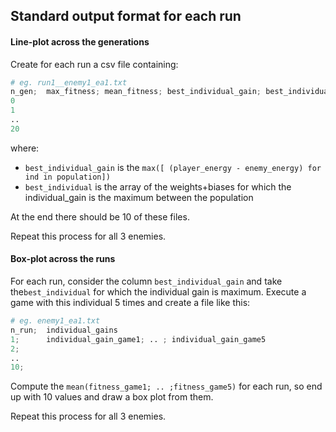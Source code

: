 ## Standard output format for each run

#### Line-plot across the generations

Create for each run a csv file containing:

```python
# eg. run1__enemy1_ea1.txt
n_gen; 	max_fitness; mean_fitness; best_individual_gain; best_individual
0
1
..
20
```

where:

- `best_individual_gain` is the `max([ (player_energy - enemy_energy) for ind in population])`
-  `best_individual` is the array of the weights+biases for which the individual_gain is the maximum between the population

At the end there should be 10 of these files.

Repeat this process for all 3 enemies.



#### Box-plot across the runs

For each run, consider the column `best_individual_gain` and take the`best_individual` for which the individual gain is maximum. Execute a game with this individual 5 times and create a file like this:

```python
# eg. enemy1_ea1.txt
n_run; 	individual_gains
1;		individual_gain_game1; .. ; individual_gain_game5
2;
..
10;
```

Compute the `mean(fitness_game1; .. ;fitness_game5)` for each run, so end up with 10 values and draw a box plot from them.

Repeat this process for all 3 enemies.

